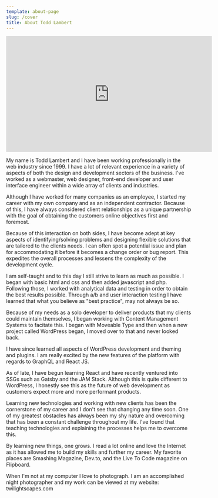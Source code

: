 ```yaml
---
template: about-page
slug: /cover
title: About Todd Lambert
---
```

<iframe width="560" height="315" src="https://www.youtube.com/embed/2_Noj7lS-tM" title="YouTube video player" frameborder="0" allow="accelerometer; autoplay; clipboard-write; encrypted-media; gyroscope; picture-in-picture" allowfullscreen></iframe>

My name is Todd Lambert and I have been working professionally in the web industry since 1999. I have a lot of relevant experience in a variety of aspects of both the design and development sectors of the business. I've worked as a webmaster, web designer, front-end developer and user interface engineer within a wide array of clients and industries.

Although I have worked for many companies as an employee, I started my career with my own company and as an independent contractor. Because of this, I have always considered client relationships as a unique partnership with the goal of obtaining the customers online objectives first and foremost.

Because of this interaction on both sides, I have become adept at key aspects of identifying/solving problems and designing flexible solutions that are tailored to the clients needs. I can often spot a potential issue and plan for accommodating it before it becomes a change order or bug report. This expedites the overall processes and lessens the complexity of the development cycle.

I am self-taught and to this day I still strive to learn as much as possible. I began with basic html and css and then added javascript and php. Following those, I worked with analytical data and testing in order to obtain the best results possible. Through a/b and user interaction testing I have learned that what you believe as "best practice", may not always be so.

Because of my needs as a solo developer to deliver products that my clients could maintain themselves, I began working with Content Management Systems to facitate this. I began with Moveable Type and then when a new project called WordPress began, I moved over to that and never looked back.

I have since learned all aspects of WordPress development and theming and plugins. I am really excited by the new features of the platform with regards to GraphQL and React JS.

As of late, I have begun learning React and have recently ventured into SSGs such as Gatsby and the JAM Stack. Although this is quite different to WordPress, I honestly see this as the future of web development as customers expect more and more performant products.

Learning new technologies and working with new clients has been the cornerstone of my career and I don't see that changing any time soon.
One of my greatest obstacles has always been my shy nature and overcoming that has been a constant challenge throughout my life. I've found that teaching technologies and explaining the processes helps me to overcome this.

By learning new things, one grows. I read a lot online and love the Internet as it has allowed me to build my skills and further my career. My favorite places are Smashing Magazine, Dev.to, and the Live To Code magazine on Flipboard.

When I'm not at my computer I love to photograph. I am an accomplished night photographer and my work can be viewed at my website:
twilightscapes.com